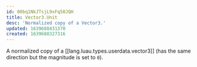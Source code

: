 ```yaml
---
id: 00bq1NkJTsjL9xFq50JQH
title: Vector3.Unit
desc: 'Normalized copy of a Vector3.'
updated: 1639688431370
created: 1639688327316
---
```

A normalized copy of a [[lang.luau.types.userdata.vector3]] (has the same direction but the magnitude is set to `0`).